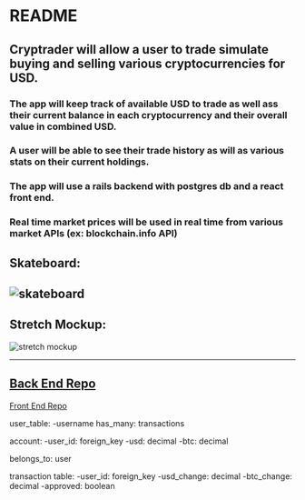 # README

## Cryptrader will allow a user to trade simulate buying and selling various cryptocurrencies for USD.

### The app will keep track of available USD to trade as well ass their current balance in each cryptocurrency and their overall value in combined USD.

### A user will be able to see their trade history as will as various stats on their current holdings.

### The app will use a rails backend with postgres db and a react front end.

### Real time market prices will be used in real time from various market APIs (ex: blockchain.info API)

## Skateboard:
![skateboard](https://i.snag.gy/tQZi2I.jpg)
---

## Stretch Mockup:
![stretch mockup](https://i.snag.gy/zVRFs7.jpg)

---
[Back End Repo](https://github.com/jross111/Crypvestor)
---
[Front End Repo](https://github.com/jross111/FE-Cryptrader-React)


user_table:
  -username
has_many: transactions

account:
-user_id: foreign_key
-usd: decimal
-btc: decimal

  belongs_to: user

transaction table:
-user_id: foreign_key
-usd_change: decimal
-btc_change: decimal
-approved: boolean
